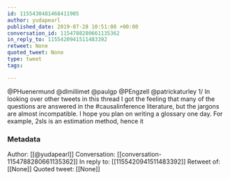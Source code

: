 ```yaml
---
id: 1155430481468411905
author: yudapearl
published_date: 2019-07-28 10:51:08 +00:00
conversation_id: 1154788280661135362
in_reply_to: 1155420941511483392
retweet: None
quoted_tweet: None
type: tweet
tags:

---
```


@PHuenermund @dlmillimet @paulgp @PEngzell @patrickaturley 1/ In looking over other tweets in this thread I got the feeling that many of the questions are answered in the #causalinference literature, but the jargons are almost incompatible. I hope you plan on writing a glossary one day. For example, 2sls is an estimation method, hence it

### Metadata

Author: [[@yudapearl]]
Conversation: [[conversation-1154788280661135362]]
In reply to: [[1155420941511483392]]
Retweet of: [[None]]
Quoted tweet: [[None]]

